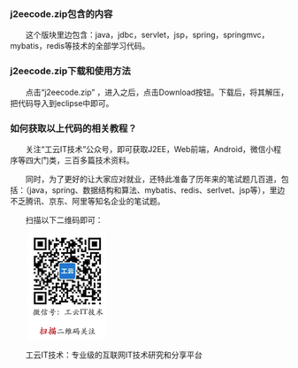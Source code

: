 ### j2eecode.zip包含的内容  

&emsp;&emsp;这个版块里边包含：java，jdbc，servlet，jsp，spring，springmvc，mybatis，redis等技术的全部学习代码。 

### j2eecode.zip下载和使用方法

&emsp;&emsp;点击“j2eecode.zip” ，进入之后，点击Download按钮。下载后，将其解压，把代码导入到eclipse中即可。

### 如何获取以上代码的相关教程？

&emsp;&emsp;关注“工云IT技术”公众号，即可获取J2EE，Web前端，Android，微信小程序等四大门类，三百多篇技术资料。

&emsp;&emsp;同时，为了更好的让大家应对就业，还特此准备了历年来的笔试题几百道，包括：（java，spring、数据结构和算法、mybatis、redis、serlvet、jsp等），里边不乏腾讯、京东、阿里等知名企业的笔试题。

&emsp;&emsp;扫描以下二维码即可：

&emsp;&emsp; ![](https://github.com/gongyunit/resources/blob/master/ewm.png) 

&emsp;&emsp;工云IT技术：专业级的互联网IT技术研究和分享平台

